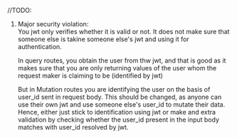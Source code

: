 //TODO:

1. Major security violation:    
    You jwt only verifies whether it is valid or not. It does not make sure that someone else is takine someone else's jwt and using it for authentication. 

    In query routes, you obtain the user from thw jwt, and that is good as it makes sure that you are only returning values of the user whom the request maker is claiming to be (identified by jwt)

    But in Mutation routes you are identifying the user on the basis of user_id sent in request body. This should be changed, as anyone can use their own jwt and use someone else's user_id to mutate their data. Hence, either just stick to identification using jwt or make and extra validation by checking whether the user_id present in the input body matches with user_id resolved by jwt.